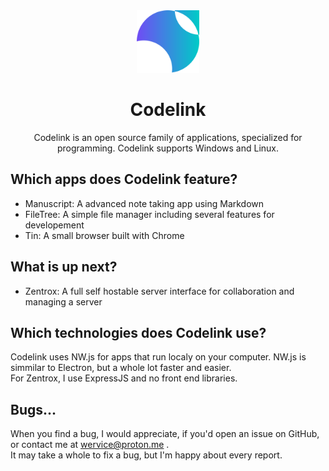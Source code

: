 <div align=center>
<img src="images/icon.svg" height=100>
</div>

<h1 align=center>Codelink</h1>

<div align=center>Codelink is an open source family of applications, specialized for programming. Codelink supports Windows and Linux.</div>

## Which apps does Codelink feature?
- Manuscript: A advanced note taking app using Markdown
- FileTree: A simple file manager including several features for developement
- Tin: A small browser built with Chrome

## What is up next?
- Zentrox: A full self hostable server interface for collaboration and managing a server

## Which technologies does Codelink use?
Codelink uses NW.js for apps that run localy on your computer. NW.js is simmilar to Electron, but a whole lot faster and easier.   
For Zentrox, I use ExpressJS and no front end libraries.

## Bugs...
When you find a bug, I would appreciate, if you'd open an issue on GitHub, or contact me at wervice@proton.me .    
It may take a whole to fix a bug, but I'm happy about every report.
